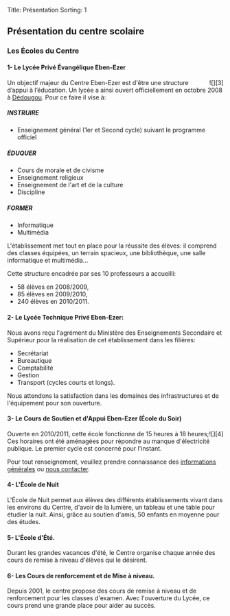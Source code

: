 Title: Présentation
Sorting: 1

Présentation du centre scolaire         
-------------------------------


### Les Écoles du Centre


#### 1- Le Lycée Privé Évangélique Eben-Ezer

<div style="float:right;"  markdown="1">
![][3] 
</div>

Un objectif majeur du Centre Eben-Ezer est d'être une structure d’appui à
l’éducation. Un lycée a ainsi ouvert officiellement en octobre 2008 à
[Dédougou][5].
Pour ce faire il vise à:

##### INSTRUIRE

  - Enseignement général (1er et Second cycle) suivant le programme officiel
 
##### ÉDUQUER

 - Cours de morale et de civisme
 - Enseignement religieux
 - Enseignement de l'art  et de la culture 
 - Discipline

##### FORMER

 - Informatique 
 - Multimédia

L'établissement met tout en place pour la réussite des élèves: il comprend des
classes équipées, un terrain spacieux, une bibliothèque, une salle informatique
et multimédia... 

Cette structure encadrée par ses 10 professeurs a accueilli:

 - 58 élèves en 2008/2009,
 - 85 élèves en 2009/2010,
 - 240 élèves en 2010/2011.

#### 2- Le Lycée Technique Privé Eben-Ezer:

Nous avons reçu l'agrément du Ministère des Enseignements Secondaire et
Supérieur pour la réalisation de cet établissement dans les filières:

 - Secrétariat
 - Bureautique
 - Comptabilité
 - Gestion
 - Transport 
(cycles courts et longs).

Nous attendons la satisfaction dans les domaines des infrastructures et de
l'équipement pour son ouverture.


#### 3- Le Cours de Soutien et d'Appui Eben-Ezer (École du Soir)

<div style="float:right;"  markdown="1">
![][4] 
</div>

Ouverte en 2010/2011, cette école fonctionne de 15 heures à 18 heures; Ces
horaires ont été aménagées pour répondre au manque d'électricité publique. Le
premier cycle est concerné pour l'instant.

Pour tout renseignement, veuillez prendre connaissance des [informations
générales][1] ou [nous contacter][2].

#### 4- L'École de Nuit

L'École de Nuit permet aux élèves des différents établissements vivant dans les
environs du Centre, d'avoir de la lumière, un tableau et une table pour étudier
la nuit. Ainsi, grâce au soutien d'amis, 50 enfants en moyenne pour des études.


#### 5- L'École d'Été.

Durant les grandes vacances d'été, le Centre organise chaque année des cours de
remise à niveau d'élèves qui le désirent.

#### 6- Les Cours de renforcement et de Mise à niveau.

Depuis 2001, le centre propose des cours de remise à niveau et de renforcement
pour les classes d'examen. Avec l'ouverture du Lycée, ce cours prend une grande
place pour aider au succès.

<div id="set:72157629912253697" class="galleria"></div>

  [1]: /centre-scolaire/informations-generales
  [2]: /a-propos/nous-contacter
  [3]: /static/data/images/lycee_prive_evangelique-158x300.png
  [4]: /static/data/images/cours_appui_et_soutien-158x300.png
  [5]: /a-propos/dedougou

